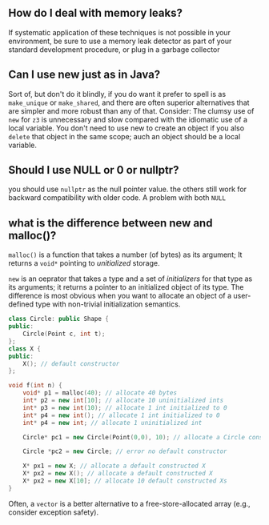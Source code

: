 ## How do I deal with memory leaks?
If systematic application of these techniques is not possible in your environment, be sure to use a memory leak detector as part of your standard development procedure, or plug in a garbage collector
## Can I use new just as in Java?
Sort of, but don't do it blindly, if you do want it prefer to spell is as `make_unique` or `make_shared`, and there are often superior alternatives that are simpler and more robust than any of that. Consider:
The clumsy use of `new` for `z3` is unnecessary and slow compared with the idiomatic use of a local variable. You don't need to use new to create an object if you also `delete` that object in the same scope; auch an object should be a local variable.
## Should I use NULL or 0 or nullptr?
you should use `nullptr` as the null pointer value. the others still work for backward compatibility with older code.
A problem with both `NULL`
## what is the difference between new and malloc()?
`malloc()` is a function that takes a number (of bytes) as its argument;
It returns a `void*` pointing to *unitialized* storage. 

`new` is an oeprator that takes a type and a set of *initializers* for that type as its arguments;
it returns a pointer to an initialized object of its type.
The difference is most obvious when you want to allocate an object of a user-defined type with non-trivial initialization semantics.

```cpp
class Circle: public Shape {
public:
    Circle(Point c, int t);
};
class X {
public:
    X(); // default constructor
};

void f(int n) {
    void* p1 = malloc(40); // allocate 40 bytes
    int* p2 = new int[10]; // allocate 10 uninitialized ints
    int* p3 = new int(10); // allocate 1 int initialized to 0
    int* p4 = new int(); // allocate 1 int initialized to 0
    int* p4 = new int; // allocate 1 uninitialized int

    Circle* pc1 = new Circle(Point(0,0), 10); // allocate a Circle constructed

    Circle *pc2 = new Circle; // error no default constructor

    X* px1 = new X; // allocate a default constructed X
    X* px2 = new X(); // allocate a default constructed X
    X* px2 = new X[10]; // allocate 10 default constructed Xs
}
```

Often, a `vector` is a better alternative to a free-store-allocated array (e.g., consider exception safety).

